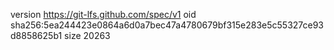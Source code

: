 version https://git-lfs.github.com/spec/v1
oid sha256:5ea244423e0864a6d0a7bec47a4780679bf315e283e5c55327ce93d8858625b1
size 20263
